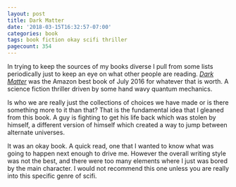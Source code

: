 ```yaml
---
layout: post
title: Dark Matter
date: '2018-03-15T16:32:57-07:00'
categories: book
tags: book fiction okay scifi thriller
pagecount: 354
---
```


In trying to keep the sources of my books diverse I pull from some lists periodically just to keep
an eye on what other people are reading. [*Dark Matter*][book-amaz] was the Amazon best book of July
2016 for whatever that is worth. A science fiction thriller driven by some hand wavy quantum mechanics.

Is who we are really just the collections of choices we have made or is there something more to it
than that? That is the fundamental idea that I gleaned from this book. A guy is fighting to get his
life back which was stolen by himself, a different version of himself which created a way to jump
between alternate universes.

It was an okay book. A quick read, one that I wanted to know what was going to happen next enough to
drive me. However the overall writing style was not the best, and there were too many elements where
I just was bored by the main character. I would not recommend this one unless you are really into
this specific genre of scifi.

[book-amaz]:      http://amzn.to/2pfxa2e
